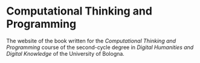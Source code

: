 # Computational Thinking and Programming

The website of the book written for the *Computational Thinking and Programming* course of the second-cycle degree in *Digital Humanities and Digital Knowledge* of the University of Bologna.
